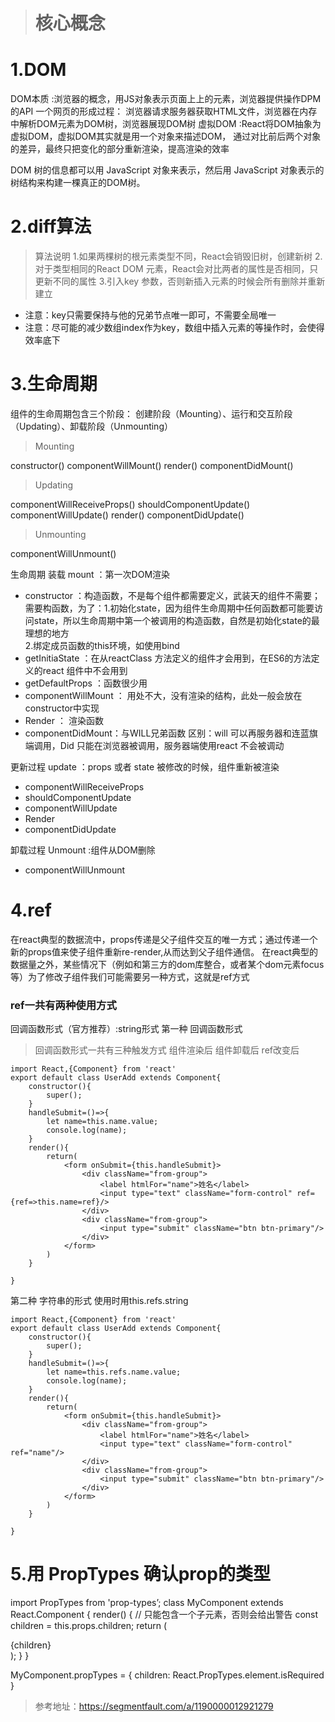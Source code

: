 > # 核心概念 

# 1.DOM

DOM本质 :浏览器的概念，用JS对象表示页面上上的元素，浏览器提供操作DPM的API
一个网页的形成过程：
  浏览器请求服务器获取HTML文件，浏览器在内存中解析DOM元素为DOM树，浏览器展现DOM树
虚拟DOM :React将DOM抽象为虚拟DOM，虚拟DOM其实就是用一个对象来描述DOM，
通过对比前后两个对象的差异，最终只把变化的部分重新渲染，提高渲染的效率

 DOM 树的信息都可以用 JavaScript 对象来表示，然后用 JavaScript 对象表示的树结构来构建一棵真正的DOM树。
 
# 2.diff算法

> 算法说明
 1.如果两棵树的根元素类型不同，React会销毁旧树，创建新树
 2.对于类型相同的React DOM 元素，React会对比两者的属性是否相同，只更新不同的属性
 3.引入key 参数，否则新插入元素的时候会所有删除并重新建立

* 注意：key只需要保持与他的兄弟节点唯一即可，不需要全局唯一
* 注意：尽可能的减少数组index作为key，数组中插入元素的等操作时，会使得效率底下


# 3.生命周期

组件的生命周期包含三个阶段：
      创建阶段（Mounting）、运行和交互阶段（Updating）、卸载阶段（Unmounting）

> Mounting

constructor() 
componentWillMount() 
render() 
componentDidMount()

> Updating

componentWillReceiveProps() 
shouldComponentUpdate() 
componentWillUpdate() 
render() 
componentDidUpdate()

> Unmounting

componentWillUnmount()

生命周期
装载 mount ：第一次DOM渲染
* constructor ：构造函数，不是每个组件都需要定义，武装天的组件不需要；
                                需要构函数，为了：1.初始化state，因为组件生命周期中任何函数都可能要访问state，所以生命周期中第一个被调用的构造函数，自然是初始化state的最理想的地方            
                                                                2.绑定成员函数的this环境，如使用bind
* getInitiaState ：在从reactClass 方法定义的组件才会用到，在ES6的方法定义的react 组件中不会用到
* getDefaultProps ：函数很少用
* componentWillMount ： 用处不大，没有渲染的结构，此处一般会放在constructor中实现
* Render ： 渲染函数
* componentDidMount：与WILL兄弟函数 区别：will 可以再服务器和连蓝旗端调用，Did 只能在浏览器被调用，服务器端使用react 不会被调动

更新过程 update ：props 或者 state 被修改的时候，组件重新被渲染
*   componentWillReceiveProps
* shouldComponentUpdate
* componentWillUpdate
* Render
* componentDidUpdate      

卸载过程 Unmount :组件从DOM删除
* componentWillUnmount 

# 4.ref
在react典型的数据流中，props传递是父子组件交互的唯一方式；通过传递一个新的props值来使子组件重新re-render,从而达到父子组件通信。
在react典型的数据量之外，某些情况下（例如和第三方的dom库整合，或者某个dom元素focus等）为了修改子组件我们可能需要另一种方式，这就是ref方式

 ### ref一共有两种使用方式
回调函数形式（官方推荐）:string形式
第一种 回调函数形式 
> 回调函数形式一共有三种触发方式
组件渲染后
组件卸载后
ref改变后

```
import React,{Component} from 'react'
export default class UserAdd extends Component{
    constructor(){
        super();
    }
    handleSubmit=()=>{
        let name=this.name.value;
        console.log(name);
    }
    render(){
        return(
            <form onSubmit={this.handleSubmit}>
                <div className="from-group">
                    <label htmlFor="name">姓名</label>
                    <input type="text" className="form-control" ref={ref=>this.name=ref}/>
                </div>
                <div className="from-group">
                    <input type="submit" className="btn btn-primary"/>
                </div>
            </form>
        )
    }

}

```
第二种 字符串的形式 使用时用this.refs.string
```
import React,{Component} from 'react'
export default class UserAdd extends Component{
    constructor(){
        super();
    }
    handleSubmit=()=>{
        let name=this.refs.name.value;
        console.log(name);
    }
    render(){
        return(
            <form onSubmit={this.handleSubmit}>
                <div className="from-group">
                    <label htmlFor="name">姓名</label>
                    <input type="text" className="form-control" ref="name"/>
                </div>
                <div className="from-group">
                    <input type="submit" className="btn btn-primary"/>
                </div>
            </form>
        )
    }

}

```

# 5.用 PropTypes 确认prop的类型
import PropTypes from 'prop-types’;
class MyComponent extends React.Component {
    render() {
        // 只能包含一个子元素，否则会给出警告
        const children = this.props.children;
        return (
            <div>{children}</div>
        );
    }
}

MyComponent.propTypes = {
    children: React.PropTypes.element.isRequired
}
> 参考地址：https://segmentfault.com/a/1190000012921279


